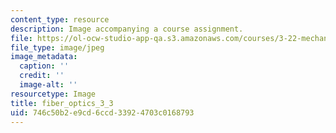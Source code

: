 ```yaml
---
content_type: resource
description: Image accompanying a course assignment.
file: https://ol-ocw-studio-app-qa.s3.amazonaws.com/courses/3-22-mechanical-behavior-of-materials-spring-2008/746c50b2e9cd6ccd33924703c0168793_fiber_optics_3_3.jpg
file_type: image/jpeg
image_metadata:
  caption: ''
  credit: ''
  image-alt: ''
resourcetype: Image
title: fiber_optics_3_3
uid: 746c50b2-e9cd-6ccd-3392-4703c0168793
---
```

